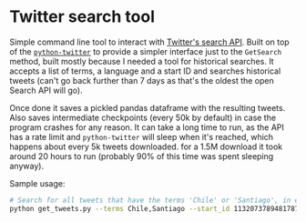 # Twitter search tool
Simple command line tool to interact with [Twitter's search API](https://developer.twitter.com/en/docs/tweets/search/api-reference/get-search-tweets.html). Built on top of the [`python-twitter`](https://github.com/bear/python-twitter) to provide a simpler interface just to the `GetSearch` method, built mostly because I needed a tool for historical searches. It accepts a list of terms, a language and a start ID and searches historical tweets (can't go back further than 7 days as that's the oldest the open Search API will go). 

Once done it saves a pickled pandas dataframe with the resulting tweets. Also saves intermediate checkpoints (every 50k by default) in case the program crashes for any reason. It can take a long time to run, as the API has a rate limit and `python-twitter` will sleep when it's reached, which happens about every 5k tweets downloaded. for a 1.5M download it took around 20 hours to run (probably 90% of this time was spent sleeping anyway).

Sample usage:
```bash
# Search for all tweets that have the terms 'Chile' or 'Santiago', in english, going back as far as the tweet with id 1132073789481787392 (around may 25, 2019)
python get_tweets.py --terms Chile,Santiago --start_id 1132073789481787392 --lang es
```
